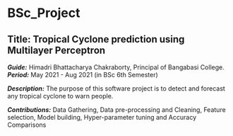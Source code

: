 # BSc_Project
## Title:	Tropical Cyclone prediction using Multilayer Perceptron
<b>*Guide:*</b>	Himadri Bhattacharya Chakraborty, Principal of Bangabasi College.\
<b>*Period:*</b>	May 2021 - Aug 2021 (in BSc 6th Semester)

<b>*Description:*</b>	The purpose of this software project is to detect and forecast any tropical cyclone to warn people.

<b>*Contributions:*</b>	Data Gathering, Data pre-processing and Cleaning, Feature selection, Model building, Hyper-parameter tuning and Accuracy Comparisons
